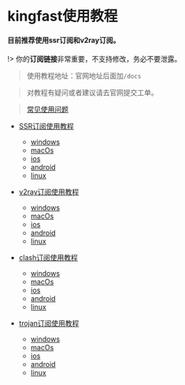 # kingfast使用教程

#### 目前推荐使用ssr订阅和v2ray订阅。

<!-- <p class="tip">你的<strong>订阅链接</strong>非常重要，不支持修改，务必不要泄露。</p> -->

!> 你的**订阅链接**非常重要，不支持修改，务必不要泄露。

>使用教程地址：官网地址后面加`/docs`



> 对教程有疑问或者建议请去官网提交工单。

> [常见使用问题](https://www.zybuluo.com/hellozubuluo/note/1719955)

- [SSR订阅使用教程](/ssr/)
    - [windows](/ssr/windows.md)
    - [macOs](/ssr/macOs.md)
    - [ios](/ssr/ios.md)
    - [android](/ssr/android.md)
    - [linux](/ssr/linux.md)

- [v2ray订阅使用教程](/v2ray/)
    - [windows](/v2ray/windows.md)
    - [macOs](/v2ray/macOs.md)
    - [ios](/v2ray/ios.md)
    - [android](/v2ray/android.md)
    - [linux](/v2ray/linux.md)

- [clash订阅使用教程](/clash/)
    - [windows](/clash/windows.md)
    - [macOs](/clash/macOs.md)
    - [ios](/clash/ios.md)
    - [android](/clash/android.md)
    - [linux](/clash/linux.md)

- [trojan订阅使用教程](/trojan/)
    - [windows](/trojan/windows.md)
    - [macOs](/trojan/macOs.md)
    - [ios](/trojan/ios.md)
    - [android](/trojan/android.md)
    - [linux](/trojan/linux.md)